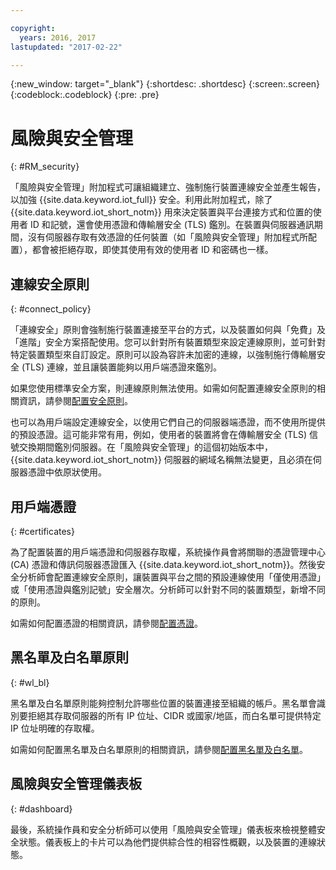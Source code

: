 ```yaml
---

copyright:
  years: 2016, 2017
lastupdated: "2017-02-22"

---
```


{:new_window: target="\_blank"}
{:shortdesc: .shortdesc}
{:screen:.screen}
{:codeblock:.codeblock}
{:pre: .pre}

# 風險與安全管理
{: #RM_security}

「風險與安全管理」附加程式可讓組織建立、強制施行裝置連線安全並產生報告，以加強 {{site.data.keyword.iot_full}} 安全。利用此附加程式，除了 {{site.data.keyword.iot_short_notm}} 用來決定裝置與平台連接方式和位置的使用者 ID 和記號，還會使用憑證和傳輸層安全 (TLS) 鑑別。在裝置與伺服器通訊期間，沒有伺服器存取有效憑證的任何裝置（如「風險與安全管理」附加程式所配置），都會被拒絕存取，即使其使用有效的使用者 ID 和密碼也一樣。

## 連線安全原則
{: #connect_policy}

「連線安全」原則會強制施行裝置連接至平台的方式，以及裝置如何與「免費」及「進階」安全方案搭配使用。您可以針對所有裝置類型來設定連線原則，並可針對特定裝置類型來自訂設定。原則可以設為容許未加密的連線，以強制施行傳輸層安全 (TLS) 連線，並且讓裝置能夠以用戶端憑證來鑑別。

如果您使用標準安全方案，則連線原則無法使用。如需如何配置連線安全原則的相關資訊，請參閱[配置安全原則](set_up_policies.html)。

也可以為用戶端設定連線安全，以使用它們自己的伺服器端憑證，而不使用所提供的預設憑證。這可能非常有用，例如，使用者的裝置將會在傳輸層安全 (TLS) 信號交換期間鑑別伺服器。在「風險與安全管理」的這個初始版本中，{{site.data.keyword.iot_short_notm}} 伺服器的網域名稱無法變更，且必須在伺服器憑證中依原狀使用。



## 用戶端憑證
{: #certificates}

為了配置裝置的用戶端憑證和伺服器存取權，系統操作員會將關聯的憑證管理中心 (CA) 憑證和傳訊伺服器憑證匯入 {{site.data.keyword.iot_short_notm}}。然後安全分析師會配置連線安全原則，讓裝置與平台之間的預設連線使用「僅使用憑證」或「使用憑證與鑑別記號」安全層次。分析師可以針對不同的裝置類型，新增不同的原則。

如需如何配置憑證的相關資訊，請參閱[配置憑證](set_up_certificates.html)。

## 黑名單及白名單原則
{: #wl_bl}

黑名單及白名單原則能夠控制允許哪些位置的裝置連接至組織的帳戶。黑名單會識別要拒絕其存取伺服器的所有 IP 位址、CIDR 或國家/地區，而白名單可提供特定 IP 位址明確的存取權。

如需如何配置黑名單及白名單原則的相關資訊，請參閱[配置黑名單及白名單](set_up_policies.html#config_black_white)。

## 風險與安全管理儀表板
{: #dashboard}

最後，系統操作員和安全分析師可以使用「風險與安全管理」儀表板來檢視整體安全狀態。儀表板上的卡片可以為他們提供綜合性的相容性概觀，以及裝置的連線狀態。
